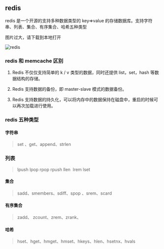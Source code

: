 ## redis

redis 是一个开源的支持多种数据类型的 key=>value 的存储数据库。支持字符串、列表、集合、有序集合、哈希五种类型

图片过大，请下载到本地打开

![redis](redis.png)

### redis 和 memcache 区别

1. Redis 不仅仅支持简单的 k / v 类型的数据，同时还提供 list，set，hash 等数据结构的存储。 

2. Redis 支持数据的备份，即 master-slave 模式的数据备份。

3. Redis 支持数据的持久化，可以将内存中的数据保持在磁盘中，重启的时候可以再次加载进行使用。



### redis 五种类型

#### 字符串

> set 、get、append、strlen

### 列表

> lpush lpop rpop rpush llen  lrem lset

#### 集合

> sadd、smembers、sdiff、spop 、srem、scard

#### 有序集合

> zadd、 zcount、zrem、zrank、

#### 哈希

> hset、hget、hmget、hmset、hkeys、hlen、hsetnx、hvals



